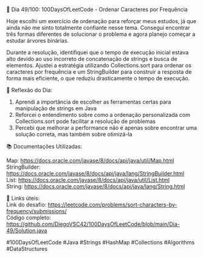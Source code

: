 🚀 Dia 49/100: 100DaysOfLeetCode - Ordenar Caracteres por Frequência

Hoje escolhi um exercício de ordenação para reforçar meus estudos, já que ainda não me sinto totalmente confiante nesse tema. Consegui encontrar três formas diferentes de solucionar o problema e agora planejo começar a estudar árvores binárias.

Durante a resolução, identifiquei que o tempo de execução inicial estava alto devido ao uso incorreto de concatenação de strings e busca de elementos. Ajustei a estratégia utilizando Collections.sort para ordenar os caracteres por frequência e um StringBuilder para construir a resposta de forma mais eficiente, o que reduziu drasticamente o tempo de execução.

🌟 Reflexão do Dia:

1. Aprendi a importância de escolher as ferramentas certas para manipulação de strings em Java
2. Reforcei o entendimento sobre como a ordenação personalizada com Collections.sort pode facilitar a resolução de problemas
3. Percebi que melhorar a performance não é apenas sobre encontrar uma solução correta, mas também sobre otimizá-la

📚 Documentações Utilizadas:

Map: https://docs.oracle.com/javase/8/docs/api/java/util/Map.html  
StringBuilder: https://docs.oracle.com/javase/8/docs/api/java/lang/StringBuilder.html  
List: https://docs.oracle.com/javase/8/docs/api/java/util/List.html  
String: https://docs.oracle.com/javase/8/docs/api/java/lang/String.html

📌 Links úteis:  
Link do desafio: https://leetcode.com/problems/sort-characters-by-frequency/submissions/  
Código completo: https://github.com/DiegoVSC42/100DaysOfLeetCode/blob/main/Dia-49/Solution.java

#100DaysOfLeetCode #Java #Strings #HashMap #Collections #Algorithms #DataStructures
